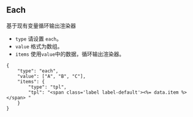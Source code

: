 ## Each

基于现有变量循环输出渲染器

-   `type` 请设置 `each`。
-   `value` 格式为数组。
-   `items` 使用`value`中的数据，循环输出渲染器。


```schema:height="160" scope="body"
{
    "type": "each",
    "value": ["A", "B", "C"],
    "items": {
        "type": "tpl",
        "tpl": "<span class='label label-default'><%= data.item %></span> "
    }
}
```
